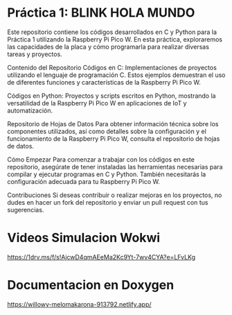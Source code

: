 # Práctica 1: BLINK HOLA MUNDO
Este repositorio contiene los códigos desarrollados en C y Python para la Práctica 1 utilizando la Raspberry Pi Pico W. En esta práctica, exploraremos las capacidades de la placa y cómo programarla para realizar diversas tareas y proyectos.

Contenido del Repositorio
Códigos en C: Implementaciones de proyectos utilizando el lenguaje de programación C. Estos ejemplos demuestran el uso de diferentes funciones y características de la Raspberry Pi Pico W.

Códigos en Python: Proyectos y scripts escritos en Python, mostrando la versatilidad de la Raspberry Pi Pico W en aplicaciones de IoT y automatización.

Repositorio de Hojas de Datos
Para obtener información técnica sobre los componentes utilizados, así como detalles sobre la configuración y el funcionamiento de la Raspberry Pi Pico W, consulta el repositorio de hojas de datos.

Cómo Empezar
Para comenzar a trabajar con los códigos en este repositorio, asegúrate de tener instaladas las herramientas necesarias para compilar y ejecutar programas en C y Python. También necesitarás la configuración adecuada para tu Raspberry Pi Pico W.

Contribuciones
Si deseas contribuir o realizar mejoras en los proyectos, no dudes en hacer un fork del repositorio y enviar un pull request con tus sugerencias.

# Videos Simulacion Wokwi
https://1drv.ms/f/s!AjcwD4qmAEeMa2Kc9Yt-7wv4CYA?e=LFvLKg

# Documentacion en Doxygen
https://willowy-melomakarona-913792.netlify.app/
